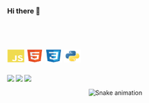 ### Hi there 👋

<div>
    <a href="https://github.com/Niiiih0302"></a>
    <img height="180em" src="https://github-readme-stats.vercel.app/api?username=Niiiih0302&show_icons=true&theme=dracula&include_all_commits=true&count_private=true" alt="">
    <img height="180em" src="https://github-readme-stats.vercel.app/api/top-langs/?username=Niiiih0302&layout=compact&langs_count=16&theme=dracula" alt="">
</div>

##

<div style="display: inline_block"><br>
    <img align="center" alt="Ni-Js" height="30" width="40" src="https://raw.githubusercontent.com/devicons/devicon/master/icons/javascript/javascript-plain.svg">
    <img align="center" alt="Ni-HTML" height="30" width="40" src="https://raw.githubusercontent.com/devicons/devicon/master/icons/html5/html5-original.svg">
    <img align="center" alt="Ni-CSS" height="30" width="40" src="https://raw.githubusercontent.com/devicons/devicon/master/icons/css3/css3-original.svg">
    <img align="center" alt="Ni-Python" height="30" width="40" src="https://raw.githubusercontent.com/devicons/devicon/master/icons/python/python-original.svg">
</div>

##

<div> 
    <a href="https://instagram.com/nidrigues10" target="_blank"><img src="https://img.shields.io/badge/-Instagram-%23E4405F?style=for-the-badge&logo=instagram&logoColor=white" target="_blank"></a>
    <a href="https://discord.gg/" target="_blank"><img src="https://img.shields.io/badge/Discord-7289DA?style=for-the-badge&logo=discord&logoColor=white" target="_blank"></a> 
    <a href ="nidrigues14@gmail.com"><img src="https://img.shields.io/badge/-Gmail-%23333?style=for-the-badge&logo=gmail&logoColor=white" target="_blank"></a>
</div>


<div align="center">

  ![Snake animation](https://github.com/Niiiih0302/Niiiih0302/blob/output/github-contribution-grid-snake.svg)
  
</div>
